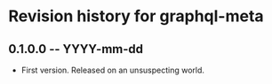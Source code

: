 # Revision history for graphql-meta

## 0.1.0.0 -- YYYY-mm-dd

* First version. Released on an unsuspecting world.
